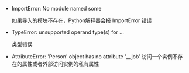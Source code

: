 * ImportError: No module named some

  如果导入的模块不存在，Python解释器会报 ImportError 错误

* TypeError: unsupported operand type(s) for ...

  类型错误

* AttributeError: 'Person' object has no attribute '\_\_job'
  访问一个实例不存在的属性或者外部访问实例的私有属性
